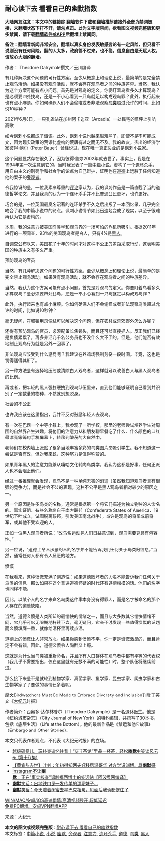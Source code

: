  <h2>耐心读下去 看看自己的幽默指数</h2> <p class="notice"><b>大陆网友注意：本文中的链接除 <a href="https://github.com/bannedbook/fanqiang" >翻墙</a>软件下载和<a href="https://github.com/killgcd/justmysocks/blob/master/README.md">翻墙推荐</a>链接外全部为禁网链接，未翻墙状态下打不开，请勿点击。此为文字版禁闻，欲看图文视频完整版和更多禁闻，请下载<a href="https://github.com/bannedbook/fanqiang">翻墙软件或APP</a>后翻墙上禁闻网。</p><p>备注：翻墙看新闻非常安全，翻墙以真实身份发表敏感言论有一定风险，但只看不说则没有任何风险，翻的人太多，政府管不过来，也不管。信息自由是天赋人权，请放心大胆的翻墙。</b></p>  <div class="entry"> <p>作者： Theodore Dalrymple撰文／云川编译</p> <p id="summary">有几种解决这个问题的可行性方案。至少从概念上和理论上说，最简单的是完全禁止观鸟活动。如果没有观鸟活动，就不会存在观鸟者之间的种族差异。当然，我认为这个方案可能有点小问题。首先是对观鸟的定义。你要盯着鸟看多久才算观鸟？是必须要四处找鸟，还是一不小心看到一只鸟就足以构成观鸟罪？此外，执行起来也有点小麻烦。你如何确保人们不会偷瞄或者非法观察<a href="https://www.bannedbook.org/bnews/tag/%E9%B8%9F%E7%B1%BB/" class="st_tag internal_tag" rel="tag" title="标签 鸟类 下的日志">鸟类</a>超过允许的时间，比如说10秒钟？</p> <p id="conimg">2021年6月8日，一只孔雀站在加州阿卡迪亚（Arcadia）一处民宅的草坪上引吭高歌</p> <p>如今讽刺<a href="https://www.bannedbook.org/bnews/tag/%e5%b0%8f%e8%af%b4/" class="st_tag internal_tag" rel="tag" title="标签 小说 下的日志">小说</a>都成了谶语。此外，讽刺小说也越来越难写了，即使不是不可能成文，因为现实政策的荒谬比虚构的荒唐有过之而无不及。我的故友，杰出的经济学家彼得‧鲍尔（Peter Bauer）曾经说过，现在唯一真正失业的是讽刺小说家。</p> <p>这个问题显然存在很久了，因为彼得‧鲍尔2002年就去世了。事实上，我是在1994年第一次注意到它的。当时我发表了一篇<a href="https://www.bannedbook.org/bnews/tag/%E4%B8%AD%E7%AF%87%E5%B0%8F%E8%AF%B4/" class="st_tag internal_tag" rel="tag" title="标签 中篇小说 下的日志">中篇小说</a>，虚构了一个<a href="https://www.bannedbook.org/bnews/tag/%E8%BF%9E%E7%8E%AF%E6%9D%80%E6%89%8B/" class="st_tag internal_tag" rel="tag" title="标签 连环杀手 下的日志">连环杀手</a>，用自由主义的刑罚学和社会学的论点为自己辩护，证明他在<a href="https://www.bannedbook.org/bnews/tag/%e9%81%93%e5%be%b7/" class="st_tag internal_tag" rel="tag" title="标签 道德 下的日志">道德</a>上远胜于任何知道他的案子的<a href="https://www.bannedbook.org/bnews/tag/%E6%97%81%E8%A7%82%E8%80%85/" class="st_tag internal_tag" rel="tag" title="标签 旁观者 下的日志">旁观者</a>。</p> <p>令我惊讶的是，一位我素来尊重的<span class='wp_keywordlink_affiliate'><a href="https://www.bannedbook.org/bnews/comments/" title="新闻评论" target="_blank">评论</a></span>家认为，我的讽刺作品是一篇直截了当的道德哲学论文，并且我真的认为一个连环杀手并不比普通公民更坏，也许更好。</p> <p>巧合的是，一位英国最臭名昭著的连环杀手不久之后出版了一本回忆录，几乎完全吻合了我的中篇小说中的论点。讽刺小说情节如此迅速地变成了现实，以至于很难再认为它是虚构的。</p> <p>本周，我的<a href="https://www.bannedbook.org/bnews/tag/%E6%B3%A8%E6%84%8F%E5%8A%9B/" class="st_tag internal_tag" rel="tag" title="标签 注意力 下的日志">注意力</a>被美国鸟类学和观鸟界的一场可怕的危机所吸引。根据2011年进行的一项调查，93%的美国观鸟者是白人，只有4%是<a href="https://www.bannedbook.org/bnews/tag/%e9%bb%91%e4%ba%ba/" class="st_tag internal_tag" rel="tag" title="标签 黑人 下的日志">黑人</a>。</p> <p>自调查公布以来，美国花了十年的时间才对这种不公正的差距采取行动，这表明美国的种族主义有多么严重。</p>  <p>预防观鸟的官员</p> <p>当然，有几种解决这个问题的可行性方案。至少从概念上和理论上说，最简单的是完全禁止观鸟活动。如果没有观鸟活动，就不会存在观鸟者之间的种族差异。</p> <p>当然，我认为这个方案可能有点小问题。首先是对观鸟的定义。你要盯着鸟看多久才算观鸟？是必须要四处找鸟，还是一不小心看到一只鸟就足以构成观鸟罪？</p> <p>此外，执行起来也有点小麻烦。你如何确保人们不会偷瞄或者非法观察鸟类超过允许的时间，比如说10秒钟？</p> <p>毫无疑问，在城镇用录像机可以解决这个问题，但在农村或荒郊野外怎么办呢？</p> <p>还得有预防观鸟的官员，必须配备长焦镜头，而且还可以直接抓人。反正我们已经是负债累累了，再多养活几千名公务员也不没什么大不了的。但是，他们能否有效地制止观鸟行为就是另外一回事了。</p> <p>非法观鸟应该受到什么惩罚呢？我建议在养鸡场强制劳役一段时间。毕竟，这也是罚得适得其所了。</p> <p>另一种方法是有选择地压制或清除白人观鸟者，这样就可以改善白人与黑人观鸟者的比例。</p> <p>再或者，把年轻的黑人强拉硬拽到观鸟队伍里来，直到他们能够证明自己看到并识别了一定数量的物种，不然就别想脱身。</p>  <p>社会的不公正</p> <p>也许我应该在这里指出，我并不反对鼓励年轻人去观鸟。</p> <p>有一次在巴西一个中等小镇上，我参观了一所学校，那里的老师尝试培养学生对周围的自然界产生兴趣，将他们的注意力从和朋友聊早餐吃了什么、什么颜色的口红最漂亮等等的手机屏幕上，转移到繁茂的大自然中。</p> <p>老师们在校内墙上张贴了很多当地丰富多彩的鸟类图片来吸引学生。我不知道这一尝试是否有效，但对我来说，这种努力是值得称赞的。</p> <p>如果青年黑人的注意力能够从嘻哈文化转向鸟类学，我认为这都是好事，任何正派人也不会阻止他们。</p> <p>经过一番推理就会发现，观鸟不是一种单纯无害的消遣（虽然我知道观鸟者具有很强的竞争力），而是社会不公的表现，这种不公平是黑人观鸟者相对较少的原因之一。</p> <p>另一个原因是许多鸟类的名称，通常是根据第一个将它们描述为独立物种的人命名的。事实证明，有些名称出自于南方联邦（Confederate States of America，19世纪下叶成立，试图脱离联邦，引发美国南北战争），或许是观鸟的将军或前将军，或其他不受欢迎的人。</p> <p>正如一位黑人观鸟者所说：“改鸟名运动是人们日益意识到，观鸟需要更具有包容性。”</p> <p>另一位说，“道德上令人厌恶的人的名字并不能告诉我们任何关于鸟类的信息。”当然，通常任何人都有令人厌恶的地方。</p>  <p>愤慨</p> <p>在我看来，这种愤慨充满了创造性：如果道德败坏者的人名不能告诉我们任何关于鸟类的信息，那么如果在这个普遍道德怀疑的时代还有道德楷模的话。他们的名字也同样不能。</p> <p>因此，以某个人的名字来命名鸟类这件事本身没有得罪人，而是名字被命名的那个人存在的道德缺陷。</p> <p>当然，道德义愤是人类所知的最愉快的情绪之一，而且与大多数其它愉快情绪不同，它几乎可以无限期地持续下去，毫无疑问，它会不时发现一些值得愤慨的话题而义愤填膺一番，就像给酒杯里再续点酒。</p> <p>道德上的愤慨让人非常放心。如果你感到愤愤不平，你一定是慷慨激昂的，而且肯定不会有错。因此，道德义愤令人陶醉又上瘾。</p> <p>这就是为什么当鸟类被重新命名，并且所有人口群体在观鸟者中都有平等的代表权（我几乎不需要指出，仅在这里就有无数不满的可能性）时，整个队伍将继续前进。</p> <p>那么接下来是不是就轮到植物学家、真菌学家、鱼学家、昆虫学家、爬虫学家和古生物学家了？要做的事情还多着呢。</p> <p>原文Birdwatchers Must Be Made to Embrace Diversity and Inclusion刊登于英文《<span class='wp_keywordlink_affiliate'><a href="http://www.epochtimes.com/" title="大纪元" target="_blank">大纪元</a></span>时报》</p> <p>作者简介：西奥多‧达尔林普尔（Theodore Dalrymple）是一名退休医生。他是《纽约城市杂志》（City Journal of New York）的特约编辑，共撰写了30本书，包括《底层生活》（Life at the Bottom）。他的最新作品是《禁运和他它故事》（Embargo and Other Stories）。</p>  <p>本文只代表作者观点，不代表《大纪元时报》的立场。</p> <ul class='op-related-articles' title='相关阅读'> <li><a href='https://www.bannedbook.org/bnews/bannedvideo/20210611/1564509.html' target='_blank'>越级碰瓷儿，玩扑克追忆往昔｜“庆丰茶馆”里品一杯茶，轻松<b>幽默</b>中笑谈风云 ☕️ (第十八集)</a></li> <li><a href='https://www.bannedbook.org/bnews/comments/20210611/1564338.html' target='_blank'>【黄宜弘去世】叶刘：年初得知两夫妇移居温哥华 对方学识渊博、具<b>幽默</b>感</a></li> <li><a href='https://www.bannedbook.org/bnews/cnnews/20210610/1564094.html' target='_blank'>Instagram不让<b>幽默</b>：正在"事实核查"讽刺福西博士的笑话贴【阿波罗网编译】</a></li> <li><a href='https://www.bannedbook.org/bnews/funmedia/20210610/1563956.html' target='_blank'><b>幽默</b>笑话：出地铁口见一发传单的漂亮妹子…</a></li> <li><a href='https://www.bannedbook.org/bnews/funmedia/20210608/1562384.html' target='_blank'><b>幽默</b>笑话：今天陪着闺蜜去星巴克相亲，见面后我俩都愣住了</a></li> </ul> <p class="texttj"> <a href="https://github.com/bannedbook/fanqiang/wiki/V2ray%E6%9C%BA%E5%9C%BA" target="_blank">WIN/MAC/安卓/iOS高速翻墙:高清视频秒开,超低延迟</a><br/> <a href="https://github.com/bannedbook/fanqiang/wiki/%E7%A6%81%E9%97%BB%E7%BD%91%E5%AE%89%E5%8D%93%E7%BF%BB%E5%A2%99%E6%96%B0%E9%97%BBAPP" target="_blank">免费PC翻墙、安卓VPN翻墙APP</a></p><p> 来源：大纪元 </p><a name='sharetosocial'></a>       <div><b>本文的图文或视频完整版</b>：<a href='https://www.bannedbook.org/bnews/comments/20210615/1567001.html'>耐心读下去 看看自己的幽默指数</a></div>  </div><!--END ENTRY--> <div class="postfooter"> <div>本文标签：<a href="https://www.bannedbook.org/bnews/tag/%E4%B8%AD%E7%AF%87%E5%B0%8F%E8%AF%B4/" rel="tag">中篇小说</a>, <a href="https://www.bannedbook.org/bnews/tag/%e5%b0%8f%e8%af%b4/" rel="tag">小说</a>, <a href="https://www.bannedbook.org/bnews/tag/%E5%B9%BD%E9%BB%98/" rel="tag">幽默</a>, <a href="https://www.bannedbook.org/bnews/tag/%E6%97%81%E8%A7%82%E8%80%85/" rel="tag">旁观者</a>, <a href="https://www.bannedbook.org/bnews/tag/%E6%B3%A8%E6%84%8F%E5%8A%9B/" rel="tag">注意力</a>, <a href="https://www.bannedbook.org/bnews/tag/%E8%BF%9E%E7%8E%AF%E6%9D%80%E6%89%8B/" rel="tag">连环杀手</a>, <a href="https://www.bannedbook.org/bnews/tag/%e9%81%93%e5%be%b7/" rel="tag">道德</a>, <a href="https://www.bannedbook.org/bnews/tag/%E9%B8%9F%E7%B1%BB/" rel="tag">鸟类</a>, <a href="https://www.bannedbook.org/bnews/tag/%e9%bb%91%e4%ba%ba/" rel="tag">黑人</a></div>  </div><!--END POSTFOOTER--> 